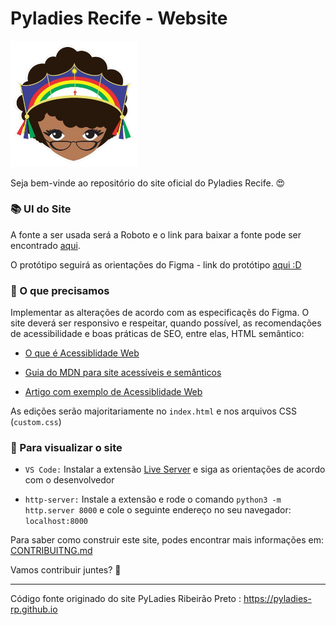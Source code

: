 # Pyladies Recife - Website

<img src="/img/pyladies-rec.png" width="40%">

Seja bem-vinde ao repositório do site oficial do Pyladies Recife. :heart_eyes:

### :books: UI do Site
A fonte a ser usada será a Roboto e o link para baixar a fonte pode ser encontrado [aqui](https://fonts.google.com/specimen/Roboto).

O protótipo seguirá as orientações do Figma - link do protótipo [aqui :D](https://www.figma.com/file/ovWn0ywxP8H1I623rhVJzr/PyLadies-Recife?node-id=1%3A2)

### :gem: O que precisamos

Implementar as alterações de acordo com as especificaçẽs do Figma. O site deverá ser responsivo e respeitar, quando possível, as recomendações de acessibilidade e boas práticas de SEO, entre elas, HTML semântico:

- [O que é Acessiblidade Web](https://www.maujor.com/w3c/introwac.html)

- [Guia do MDN para site acessíveis e semânticos](https://developer.mozilla.org/pt-BR/docs/Learn/Accessibility/HTML)

- [Artigo com exemplo de Acessiblidade Web](https://www.w3.org/WAI/tips/developing/)

As edições serão majoritariamente no `index.html`  e nos arquivos CSS (`custom.css`)

### :hammer: Para visualizar o site

- `VS Code:` Instalar a extensão [Live Server](https://marketplace.visualstudio.com/items?itemName=ritwickdey.LiveServer) e siga as orientações de acordo com o desenvolvedor

- `http-server:` Instale a extensão e rode o comando `python3 -m http.server 8000` e cole o seguinte endereço no seu navegador: `localhost:8000`

Para saber como construir este site, podes encontrar mais informações em: [CONTRIBUITNG.md](https://github.com/pyladiesrecife/site/blob/main/CONTRIBUITING.md)

Vamos contribuir juntes? :stars:
____
Código fonte originado do site PyLadies Ribeirão Preto : https://pyladies-rp.github.io
